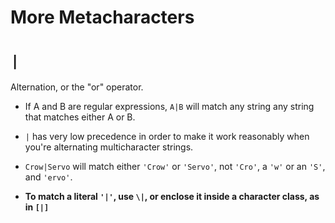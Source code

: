 # More Metacharacters

# `|`

Alternation, or the "or" operator. 

- If A and B are regular expressions, `A|B` will match any string any string that matches either A or B.
- `|` has very low precedence in order to make it work reasonably when you're alternating multicharacter strings. 
- `Crow|Servo` will match either `'Crow'` or `'Servo'`, not `'Cro'`, a `'w'` or an `'S'`, and `'ervo'`.

- **To match a literal `'|'`, use `\|`, or enclose it inside a character class, as in `[|]`**